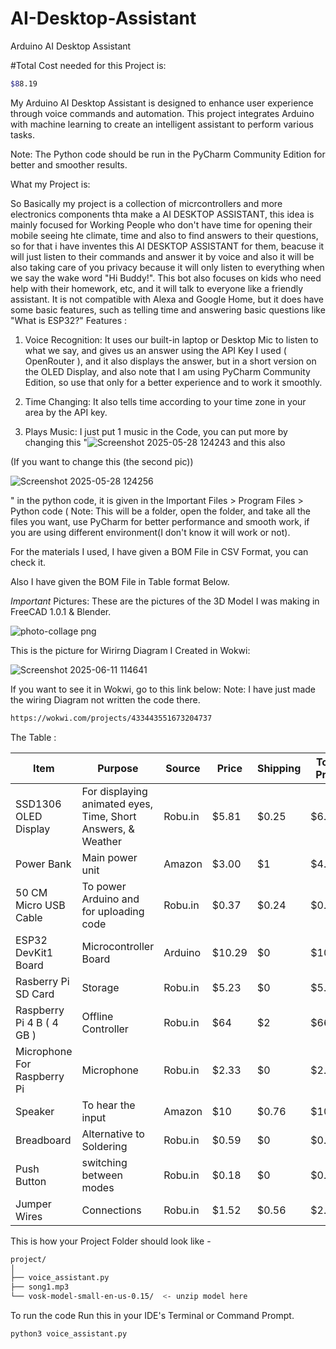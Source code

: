 # AI-Desktop-Assistant
Arduino AI Desktop Assistant

#Total Cost needed for this Project is:
```bash
$88.19
```

My Arduino AI Desktop Assistant is designed to enhance  user experience through voice commands and automation. This project integrates Arduino with machine learning to create an intelligent assistant to perform various tasks.

Note: The Python code should be run in the PyCharm Community Edition for better and smoother results.

What my Project is:

So Basically my project is a collection of micrcontrollers and more electronics components thta make a AI DESKTOP ASSISTANT, this idea is mainly focused for Working People who don't have time for opening their mobile seeing hte climate, time and also to find answers to their questions, so for that i have inventes this AI DESKTOP ASSISTANT for them, beacuse it will just listen to their commands and answer it by voice and also it will be also taking care of you privacy because it will only listen to everything when we say the wake word "Hi Buddy!". This bot also focuses on kids who need help with their homework, etc, and it will talk to everyone like a friendly assistant. It is not compatible with Alexa and Google Home, but it does have some basic features, such as telling time and answering basic questions like "What is ESP32?"
Features :

1. Voice Recognition: It uses our built-in laptop or Desktop Mic to listen to what we say, and gives us an answer using the API Key I used ( OpenRouter ),  and it also displays the answer, but in a short version
on the OLED Display, and also  note that I am using PyCharm Community Edition, so use that only for a better experience and to work it smoothly.

2. Time Changing: It also tells time according to your time zone in your area by the API key.
3. Plays Music: I just put 1 music in the Code, you can put more by changing this "![Screenshot 2025-05-28 124243](https://github.com/user-attachments/assets/844e735f-96ab-49e1-b308-fabf7dba2476) and this also

(If you want to change this (the second pic))

![Screenshot 2025-05-28 124256](https://github.com/user-attachments/assets/c1dc43ce-7dea-4e5a-ae08-e7d6df614b02)

 " in the python code, it is given in the Important Files > Program Files > Python code ( Note: This will be a folder, open the folder, and take all the files you want, use PyCharm for better performance and smooth work, if you are using different environment(I don't know it will work or not).

For the materials I used, I have given a BOM File in CSV Format, you can check it.

Also I have given the BOM File in Table format Below.


*Important*
Pictures:
These are the pictures of the 3D Model I was making in FreeCAD 1.0.1 & Blender.

![photo-collage png](https://github.com/user-attachments/assets/c36c5b24-277b-4fdd-8ff3-3f915d87a6b8)



This is the picture for Wirirng Diagram I Created in Wokwi:

![Screenshot 2025-06-11 114641](https://github.com/user-attachments/assets/42f1a500-7593-459d-8736-54705fc85e00)

If you want to see it in Wokwi, go to this link below:
Note: I have just made the wiring Diagram not written the code there.

```bash
https://wokwi.com/projects/433443551673204737
```



The Table :

|     Item      |                                                        Purpose                                                               |     Source    |     Price     |    Shipping    | Total Price
| ------------- | ---------------------------------------------------------------------------------------------------------------------------- | ------------- | ------------- | -------------- | --------------------- |
|SSD1306 OLED Display           |For displaying animated eyes, Time, Short Answers, & Weather                                                                                    |Robu.in     |$5.81            |      $0.25       |  $6.06                     |
|Power Bank|Main power unit                                                                  |Amazon         |$3.00          |      $1        |   $4.00            |
|50 CM Micro USB Cable |To power Arduino and for uploading code                                                             |Robu.in         |$0.37          |      $0.24       |       $0.61              |
|ESP32 DevKit1 Board    | Microcontroller Board                                  |Arduino        | $10.29 |   $0    |      $10.29        |
|Rasberry Pi SD Card    | Storage                                 |Robu.in       | $5.23 |   $0    |      $5.23        |   
|Raspberry Pi 4  B ( 4 GB )  | Offline Controller                                |Robu.in        | $64 |   $2    |      $66         | 
|Microphone For Raspberry Pi  | Microphone                                 |Robu.in        | $2.33 |   $0    |      $2.33         |
|Speaker  | To hear the input                                 |Amazon        | $10 |   $0.76    |      $10.76         |
|Breadboard  | Alternative to Soldering                                 |Robu.in        | $0.59 |   $0    |      $0.59         |
|Push Button  | switching between modes                                 |Robu.in        | $0.18 |   $0    |      $0.18         |
|Jumper Wires  | Connections                                 |Robu.in        | $1.52 |   $0.56    |      $2.076         |



This is how your Project Folder should look like -
```bash
project/
│
├── voice_assistant.py
├── song1.mp3
└── vosk-model-small-en-us-0.15/  <- unzip model here
```


To run the code Run this in your IDE's Terminal or Command Prompt.

```bash
python3 voice_assistant.py
```
